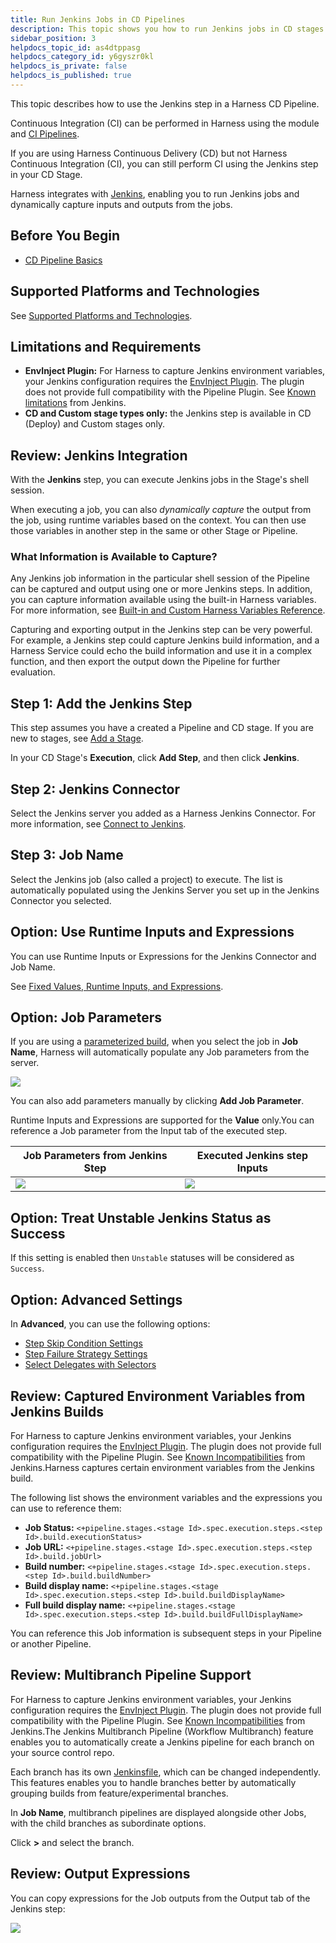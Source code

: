 ```yaml
---
title: Run Jenkins Jobs in CD Pipelines
description: This topic shows you how to run Jenkins jobs in CD stages.
sidebar_position: 3
helpdocs_topic_id: as4dtppasg
helpdocs_category_id: y6gyszr0kl
helpdocs_is_private: false
helpdocs_is_published: true
---
```


This topic describes how to use the Jenkins step in a Harness CD Pipeline.

Continuous Integration (CI) can be performed in Harness using the module and [CI Pipelines](../../../continuous-integration/ci-quickstarts/ci-pipeline-basics.md).

If you are using Harness Continuous Delivery (CD) but not Harness Continuous Integration (CI), you can still perform CI using the Jenkins step in your CD Stage.

Harness integrates with [Jenkins](https://jenkins.io/), enabling you to run Jenkins jobs and dynamically capture inputs and outputs from the jobs. 

## Before You Begin

* [CD Pipeline Basics](../../onboard-cd/cd-concepts/cd-pipeline-basics.md)

## Supported Platforms and Technologies

See [Supported Platforms and Technologies](../../../first-gen/starthere-firstgen/supported-platforms.md).

## Limitations and Requirements

* **EnvInject Plugin:** For Harness to capture Jenkins environment variables, your Jenkins configuration requires the [EnvInject Plugin](https://wiki.jenkins.io/display/JENKINS/EnvInject+Plugin). The plugin does not provide full compatibility with the Pipeline Plugin. See [Known limitations](https://plugins.jenkins.io/envinject) from Jenkins.
* **CD and Custom stage types only:** the Jenkins step is available in CD (Deploy) and Custom stages only.

## Review: Jenkins Integration

With the **Jenkins** step, you can execute Jenkins jobs in the Stage's shell session.

When executing a job, you can also *dynamically capture* the output from the job, using runtime variables based on the context. You can then use those variables in another step in the same or other Stage or Pipeline.

### What Information is Available to Capture?

Any Jenkins job information in the particular shell session of the Pipeline can be captured and output using one or more Jenkins steps. In addition, you can capture information available using the built-in Harness variables. For more information, see [Built-in and Custom Harness Variables Reference](../../../platform/12_Variables-and-Expressions/harness-variables.md).

Capturing and exporting output in the Jenkins step can be very powerful. For example, a Jenkins step could capture Jenkins build information, and a Harness Service could echo the build information and use it in a complex function, and then export the output down the Pipeline for further evaluation.

## Step 1: Add the Jenkins Step

This step assumes you have a created a Pipeline and CD stage. If you are new to stages, see [Add a Stage](../../../platform/8_Pipelines/add-a-stage.md).

In your CD Stage's **Execution**, click **Add Step**, and then click **Jenkins**.

## Step 2: Jenkins Connector

Select the Jenkins server you added as a Harness Jenkins Connector. For more information, see [Connect to Jenkins](../../../platform/7_Connectors/connect-to-jenkins.md).

## Step 3: Job Name

Select the Jenkins job (also called a project) to execute. The list is automatically populated using the Jenkins Server you set up in the Jenkins Connector you selected.

## Option: Use Runtime Inputs and Expressions

You can use Runtime Inputs or Expressions for the Jenkins Connector and Job Name.

See [Fixed Values, Runtime Inputs, and Expressions](../../../platform/20_References/runtime-inputs.md).

## Option: Job Parameters

If you are using a [parameterized build](https://wiki.jenkins.io/display/JENKINS/Parameterized+Build), when you select the job in **Job Name**, Harness will automatically populate any Job parameters from the server.

![](./static/run-jenkins-jobs-in-cd-pipelines-30.png)

You can also add parameters manually by clicking **Add Job Parameter**.

Runtime Inputs and Expressions are supported for the **Value** only.You can reference a Job parameter from the Input tab of the executed step.


| **Job Parameters from Jenkins Step** | **Executed Jenkins step Inputs** |
| --- | --- |
| ![](static/jenkinsparamfromjenkins.png) | ![](static/xecutedjenkinsinputs.png) |

## Option: Treat Unstable Jenkins Status as Success

If this setting is enabled then `Unstable` statuses will be considered as `Success`.

## Option: Advanced Settings

In **Advanced**, you can use the following options:

* [Step Skip Condition Settings](../../../platform/8_Pipelines/w_pipeline-steps-reference/step-skip-condition-settings.md)
* [Step Failure Strategy Settings](../../../platform/8_Pipelines/w_pipeline-steps-reference/step-failure-strategy-settings.md)
* [Select Delegates with Selectors](../../../platform/2_Delegates/configure-delegates/select-delegates-with-selectors.md)

## Review: Captured Environment Variables from Jenkins Builds

For Harness to capture Jenkins environment variables, your Jenkins configuration requires the [EnvInject Plugin](https://wiki.jenkins.io/display/JENKINS/EnvInject+Plugin). The plugin does not provide full compatibility with the Pipeline Plugin. See [Known Incompatibilities](https://wiki.jenkins.io/display/JENKINS/EnvInject+Plugin#EnvInjectPlugin-Knownincompatibilities) from Jenkins.Harness captures certain environment variables from the Jenkins build.

The following list shows the environment variables and the expressions you can use to reference them:

* **Job Status:** `<+pipeline.stages.<stage Id>.spec.execution.steps.<step Id>.build.executionStatus>`
* **Job URL:** `<+pipeline.stages.<stage Id>.spec.execution.steps.<step Id>.build.jobUrl>`
* **Build number:** `<+pipeline.stages.<stage Id>.spec.execution.steps.<step Id>.build.buildNumber>`
* **Build display name:** `<+pipeline.stages.<stage Id>.spec.execution.steps.<step Id>.build.buildDisplayName>`
* **Full build display name:** `<+pipeline.stages.<stage Id>.spec.execution.steps.<step Id>.build.buildFullDisplayName>`

You can reference this Job information is subsequent steps in your Pipeline or another Pipeline.

## Review: Multibranch Pipeline Support

For Harness to capture Jenkins environment variables, your Jenkins configuration requires the [EnvInject Plugin](https://wiki.jenkins.io/display/JENKINS/EnvInject+Plugin). The plugin does not provide full compatibility with the Pipeline Plugin. See [Known Incompatibilities](https://wiki.jenkins.io/display/JENKINS/EnvInject+Plugin#EnvInjectPlugin-Knownincompatibilities) from Jenkins.The Jenkins Multibranch Pipeline (Workflow Multibranch) feature enables you to automatically create a Jenkins pipeline for each branch on your source control repo.

Each branch has its own [Jenkinsfile](https://jenkins.io/doc/book/pipeline/jenkinsfile/), which can be changed independently. This features enables you to handle branches better by automatically grouping builds from feature/experimental branches.

In **Job Name**, multibranch pipelines are displayed alongside other Jobs, with the child branches as subordinate options.

Click **>** and select the branch.

## Review: Output Expressions

You can copy expressions for the Job outputs from the Output tab of the Jenkins step:

![](./static/run-jenkins-jobs-in-cd-pipelines-31.png)